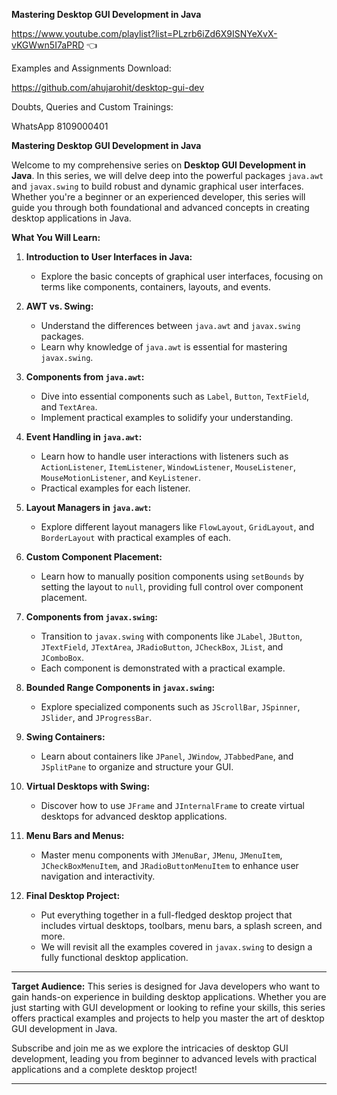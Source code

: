 **Mastering Desktop GUI Development in Java**  

https://www.youtube.com/playlist?list=PLzrb6iZd6X9ISNYeXvX-vKGWwn5I7aPRD 👈

Examples and Assignments Download: 

https://github.com/ahujarohit/desktop-gui-dev

Doubts, Queries and Custom Trainings: 

WhatsApp 8109000401

**Mastering Desktop GUI Development in Java**  

Welcome to my comprehensive series on **Desktop GUI Development in Java**. In this series, we will delve deep into the powerful packages `java.awt` and `javax.swing` to build robust and dynamic graphical user interfaces. Whether you're a beginner or an experienced developer, this series will guide you through both foundational and advanced concepts in creating desktop applications in Java.

 **What You Will Learn:**

1. **Introduction to User Interfaces in Java:**
   - Explore the basic concepts of graphical user interfaces, focusing on terms like components, containers, layouts, and events.

2. **AWT vs. Swing:**
   - Understand the differences between `java.awt` and `javax.swing` packages.
   - Learn why knowledge of `java.awt` is essential for mastering `javax.swing`.

3. **Components from `java.awt`:**
   - Dive into essential components such as `Label`, `Button`, `TextField`, and `TextArea`.
   - Implement practical examples to solidify your understanding.

4. **Event Handling in `java.awt`:**
   - Learn how to handle user interactions with listeners such as `ActionListener`, `ItemListener`, `WindowListener`, `MouseListener`, `MouseMotionListener`, and `KeyListener`.
   - Practical examples for each listener.

5. **Layout Managers in `java.awt`:**
   - Explore different layout managers like `FlowLayout`, `GridLayout`, and `BorderLayout` with practical examples of each.

6. **Custom Component Placement:**
   - Learn how to manually position components using `setBounds` by setting the layout to `null`, providing full control over component placement.

7. **Components from `javax.swing`:**
   - Transition to `javax.swing` with components like `JLabel`, `JButton`, `JTextField`, `JTextArea`, `JRadioButton`, `JCheckBox`, `JList`, and `JComboBox`.
   - Each component is demonstrated with a practical example.

8. **Bounded Range Components in `javax.swing`:**
   - Explore specialized components such as `JScrollBar`, `JSpinner`, `JSlider`, and `JProgressBar`.

9. **Swing Containers:**
   - Learn about containers like `JPanel`, `JWindow`, `JTabbedPane`, and `JSplitPane` to organize and structure your GUI.

10. **Virtual Desktops with Swing:**
    - Discover how to use `JFrame` and `JInternalFrame` to create virtual desktops for advanced desktop applications.

11. **Menu Bars and Menus:**
    - Master menu components with `JMenuBar`, `JMenu`, `JMenuItem`, `JCheckBoxMenuItem`, and `JRadioButtonMenuItem` to enhance user navigation and interactivity.

12. **Final Desktop Project:**
    - Put everything together in a full-fledged desktop project that includes virtual desktops, toolbars, menu bars, a splash screen, and more.
    - We will revisit all the examples covered in `javax.swing` to design a fully functional desktop application.

---

**Target Audience:**
This series is designed for Java developers who want to gain hands-on experience in building desktop applications. Whether you are just starting with GUI development or looking to refine your skills, this series offers practical examples and projects to help you master the art of desktop GUI development in Java.

Subscribe and join me as we explore the intricacies of desktop GUI development, leading you from beginner to advanced levels with practical applications and a complete desktop project!

---
